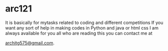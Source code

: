 # arc121
It is basically for mytasks related to coding and different competitions
If you want any sort of help in making codes in Python and java or html css 
I am always available for you all who are reading this you can contact me at 

architg575@gmail.com. 
